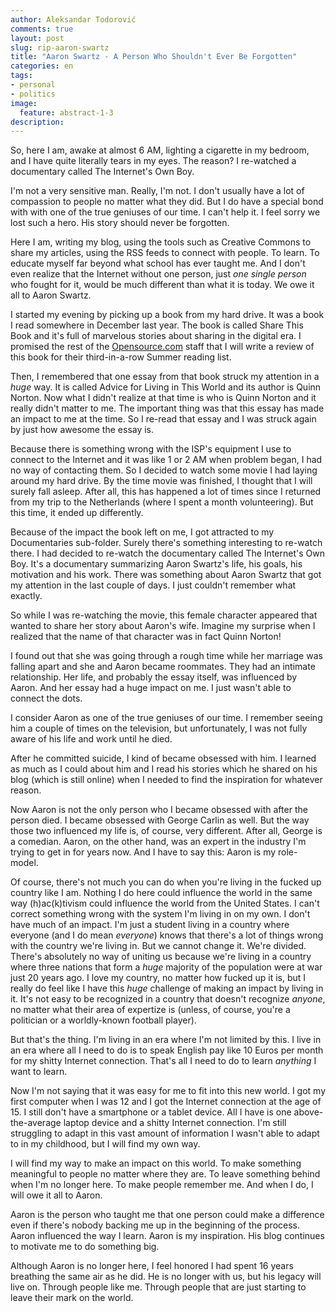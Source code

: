 ```yaml
---
author: Aleksandar Todorović
comments: true
layout: post
slug: rip-aaron-swartz
title: "Aaron Swartz - A Person Who Shouldn't Ever Be Forgotten"
categories: en
tags:
- personal
- politics
image:
  feature: abstract-1-3
description:
---
```


So, here I am, awake at almost 6 AM, lighting a cigarette in my bedroom, and I have quite literally tears in my eyes. The reason? I re-watched a documentary called The Internet's Own Boy.

I'm not a very sensitive man. Really, I'm not. I don't usually have a lot of compassion to people no matter what they did. But I do have a special bond with with one of the true geniuses of our time. I can't help it. I feel sorry we lost such a hero. His story should never be forgotten.

Here I am, writing my blog, using the tools such as Creative Commons to share my articles, using the RSS feeds to connect with people. To learn. To educate myself far beyond what school has ever taught me. And I don't even realize that the Internet without one person, just _one single person_ who fought for it, would be much different than what it is today. We owe it all to Aaron Swartz.

I started my evening by picking up a book from my hard drive. It was a book I read somewhere in December last year. The book is called Share This Book and it's full of marvelous stories about sharing in the digital era. I promised the rest of the [Opensource.com](http://opensource.com) staff that I will write a review of this book for their third-in-a-row Summer reading list.

Then, I remembered that one essay from that book struck my attention in a _huge_ way. It is called Advice for Living in This World and its author is Quinn Norton. Now what I didn't realize at that time is who is Quinn Norton and it really didn't matter to me. The important thing was that this essay has made an impact to me at the time. So I re-read that essay and I was struck again by just how awesome the essay is.

Because there is something wrong with the ISP's equipment I use to connect to the Internet and it was like 1 or 2 AM when problem began, I had no way of contacting them. So I decided to watch some movie I had laying around my hard drive. By the time movie was finished, I thought that I will surely fall asleep. After all, this has happened a lot of times since I returned from my trip to the Netherlands (where I spent a month volunteering). But this time, it ended up differently.

Because of the impact the book left on me, I got attracted to my Documentaries sub-folder. Surely there's something interesting to re-watch there. I had decided to re-watch the documentary called The Internet's Own Boy. It's a documentary summarizing Aaron Swartz's life, his goals, his motivation and his work. There was something about Aaron Swartz that got my attention in the last couple of days. I just couldn't remember what exactly.

So while I was re-watching the movie, this female character appeared that wanted to share her story about Aaron's wife. Imagine my surprise when I realized that the name of that character was in fact Quinn Norton!

I found out that she was going through a rough time while her marriage was falling apart and she and Aaron became roommates. They had an intimate relationship. Her life, and probably the essay itself, was influenced by Aaron. And her essay had a huge impact on me. I just wasn't able to connect the dots.

I consider Aaron as one of the true geniuses of our time. I remember seeing him a couple of times on the television, but unfortunately, I was not fully aware of his life and work until he died.

After he committed suicide, I kind of became obsessed with him. I learned as much as I could about him and I read his stories which he shared on his blog (which is still online) when I needed to find the inspiration for whatever reason.

Now Aaron is not the only person who I became obsessed with after the person died. I became obsessed with George Carlin as well. But the way those two influenced my life is, of course, very different. After all, George is a comedian. Aaron, on the other hand, was an expert in the industry I'm trying to get in for years now. And I have to say this: Aaron is my role-model.

Of course, there's not much you can do when you're living in the fucked up country like I am. Nothing I do here could influence the world in the same way (h)ac(k)tivism could influence the world from the United States. I can't correct something wrong with the system I'm living in on my own. I don't have much of an impact. I'm just a student living in a country where everyone (and I do mean _everyone_) knows that there's a lot of things wrong with the country we're living in. But we cannot change it. We're divided. There's absolutely no way of uniting us because we're living in a country where three nations that form a _huge_ majority of the population were at war just 20 years ago. I love my country, no matter how fucked up it is, but I really do feel like I have this _huge_ challenge of making an impact by living in it. It's not easy to be recognized in a country that doesn't recognize _anyone_, no matter what their area of expertize is (unless, of course, you're a politician or a worldly-known football player).

But that's the thing. I'm living in an era where I'm not limited by this. I live in an era where all I need to do is to speak English pay like 10 Euros per month for my shitty Internet connection. That's all I need to do to learn _anything_ I want to learn.

Now I'm not saying that it was easy for me to fit into this new world. I got my first computer when I was 12 and I got the Internet connection at the age of 15. I still don't have a smartphone or a tablet device. All I have is one above-the-average laptop device and a shitty Internet connection. I'm still struggling to adapt in this vast amount of information I wasn't able to adapt to in my childhood, but I will find my own way.

I will find my way to make an impact on this world. To make something meaningful to people no matter where they are. To leave something behind when I'm no longer here. To make people remember me. And when I do, I will owe it all to Aaron.

Aaron is the person who taught me that one person could make a difference even if there's nobody backing me up in the beginning of the process. Aaron influenced the way I learn. Aaron is my inspiration. His blog continues to motivate me to do something big.

Although Aaron is no longer here, I feel honored I had spent 16 years breathing the same air as he did. He is no longer with us, but his legacy will live on. Through people like me. Through people that are just starting to leave their mark on the world.
